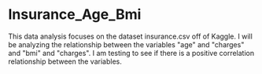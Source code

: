 # Insurance_Age_Bmi
This data analysis focuses on the dataset insurance.csv off of Kaggle. I will be analyzing the relationship between the variables "age" and "charges" and "bmi" and "charges". I am testing to see if there is a positive correlation relationship between the variables.
